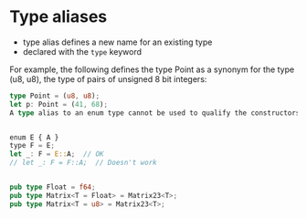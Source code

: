# Type aliases

- type alias defines a new name for an existing type
- declared with the `type` keyword




For example, the following defines the type Point as a synonym for the type (u8, u8), the type of pairs of unsigned 8 bit integers:

```rust
type Point = (u8, u8);
let p: Point = (41, 68);
A type alias to an enum type cannot be used to qualify the constructors:


enum E { A }
type F = E;
let _: F = E::A;  // OK
// let _: F = F::A;  // Doesn't work


pub type Float = f64;
pub type Matrix<T = Float> = Matrix23<T>;
pub type Matrix<T = u8> = Matrix23<T>;
```
